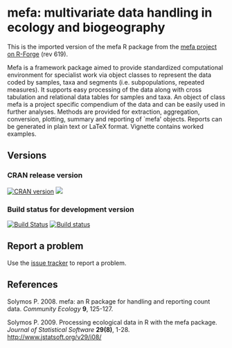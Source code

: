 # mefa: multivariate data handling in ecology and biogeography

This is the imported version of the mefa R package from the [mefa project on R-Forge](https://r-forge.r-project.org/projects/mefa/) (rev 619).

Mefa is a framework package aimed to provide standardized computational environment for specialist work via object classes to represent the data coded by samples, taxa and segments (i.e. subpopulations, repeated measures). It supports easy processing of the data along with cross tabulation and relational data tables for samples and taxa. An object of class mefa is a project specific compendium of the data and can be easily used in further analyses. Methods are provided for extraction, aggregation, conversion, plotting, summary and reporting of `mefa' objects. Reports can be generated in plain text or LaTeX format. Vignette contains worked examples.

## Versions

### CRAN release version

[![CRAN version](http://www.r-pkg.org/badges/version/mefa)](http://cran.rstudio.com/web/packages/mefa/index.html) [![](http://cranlogs.r-pkg.org/badges/grand-total/mefa)](http://cran.rstudio.com/web/packages/mefa/index.html)

### Build status for development version

[![Build Status](https://travis-ci.org/psolymos/mefa.svg?branch=master)](https://travis-ci.org/psolymos/mefa)  [![Build status](https://ci.appveyor.com/api/projects/status/hc8dbxrim2nj3c1i/branch/master)](https://ci.appveyor.com/project/psolymos/mefa/branch/master)

## Report a problem

Use the [issue tracker](https://github.com/psolymos/mefa/issues)
to report a problem.

## References

Solymos P. 2008. mefa: an R package for handling and reporting count data. _Community Ecology_ **9**, 125-127.

Solymos P. 2009. Processing ecological data in R with the mefa package. _Journal of Statistical Software_ **29(8)**, 1-28.
http://www.jstatsoft.org/v29/i08/
